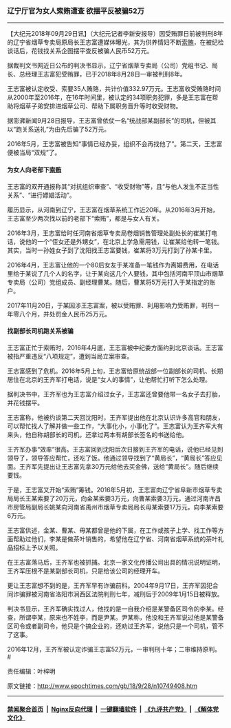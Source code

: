 ### 辽宁厅官为女人索贿遭查 欲摆平反被骗52万
------------------------

<p>【大纪元2018年09月29日讯】（大纪元记者李新安报导）因受贿罪日前被判刑8年的辽宁省烟草专卖局原局长王志富遭媒体曝光，其为供养情妇不断<a href="http://www.epochtimes.com/gb/tag/%E7%B4%A2%E8%B4%BF.html">索贿</a>，在被纪检谈话后，花钱找关系企图摆平查反被骗人民币52万元。</p>
<p>据裁判文书网近日公布的判决书显示，辽宁省烟草专卖局（公司）党组书记、局长、总经理王志富犯受贿罪，已于2018年8月28日一审被判刑8年。</p>
<p>王志富被认定收受、索要35人贿赂，共计价值332.97万元。王志富收受贿赂时间从2000年至2016年，在16年时间里，被认定的34项职务犯罪，多是王志富在帮助将烟草子弟安排进烟草公司、帮助下属职务晋升等时收受财物。</p>
<p>据澎湃新闻9月28日报导，王志富曾依仗一名“统战部某副部长”的司机，但被其以“跑关系送礼”为由先后骗了52万元。</p>
<p>2016年5月，王志富被告知“事情已经办妥，组织不会再找他了”。第二天，王志富便被当局“双规”了。</p>
<h4>为女人向老部下<a href="http://www.epochtimes.com/gb/tag/%E7%B4%A2%E8%B4%BF.html">索贿</a></h4>
<p>王志富的双开通报称其“对抗组织审查”、“收受财物”等，且“与他人发生不正当性关系”、“进行嫖娼活动”。</p>
<p>履历显示，从河南到辽宁，王志富在烟草系统工作近20年。从2016年3月开始，王志富至少两次找以前的老部下“索贿”，都是与女人有关。</p>
<p>2016年3月，王志富给时任河南省烟草专卖局卷烟销售管理处副处长的崔某打电话，说他的一个“侄女还是外甥女”，在北京上学急需用钱，让崔某给他转一笔钱。其实，当时一孙姓女子到了沈阳找王志富要钱，崔某将3万元打到了孙某卡里。</p>
<p>2016年4月，王志富让他的一个80后女友于某准备一笔钱作为离婚费用，在电话里给于某说了几个人的名字，让于某向这几个人要钱，其中包括河南平顶山市烟草专卖局（公司）党组成员、副经理曹某。随后，曹某将5万元打入于某指定的账户。</p>
<p>2017年11月20日，于某因涉王志富案，被以受贿罪、利用影响力受贿罪，判刑一年零八个月，并处罚金人民币25万元。</p>
<h4>找副部长司机跑关系被骗</h4>
<p>王志富正忙于索贿时，2016年4月底，王志富被中纪委方面约到北京谈话。王志富被指严重违反“八项规定”，遭到当局立案审查。</p>
<p>王志富感到了危机。2016年5月上旬，王志富给原统战部一位副部长的司机、长期居住在北京的王齐军打电话，说是“女人的事情”，让他帮忙打听下怎么处理。</p>
<p>据判决书中，王齐军也为王志富介绍过女子，王志富还曾要他带一名女子去打胎，并花钱摆平。</p>
<p>王志富称，他被约谈第二天回沈阳时，王齐军提出他在北京认识许多高官和朋友，可以帮忙找人了解并做一些工作，“大事化小，小事化了”。王志富认为王齐军大有来头，他自称胡部长的司机，还拿过两本有胡部长签名的书送给他。</p>
<p>王齐军办事“效率”很高。王志富回到沈阳后次日接到王齐军的电话，说他已经见到领导了，领导答应帮忙，还吃了饭。他通过领导找到了“黄局长”，“黄局长”答应见面。王齐军先提出让王志富先拿30万元给他去买金佛，送给“黄局长”。随后继续要钱。</p>
<p>于是，王志富又开始“索贿”筹钱。2016年5月初，王志富向辽宁省阜新市烟草专卖局局长王某索要了20万元，向金某索要3万元，向曹某索要3万元，通过河南许昌市房管局副局长姚某向河南省禹州市烟草专卖局局长毋某索要17万元，向李某索要6万元。</p>
<p>王志富供述，金某、曹某、毋某都曾是他的下属，在工作或孩子上学、找工作等方面帮助过他们，李某是做茶叶销售的，希望他在辽宁省、河南省烟草系统的茶叶礼品招标上予以关照。</p>
<p>在王志富落马后，王齐军也被抓捕。北京一家文化传播公司出具的情况说明证明，王齐军压根不是某副部长司机，只是给该公司的经理开车。</p>
<p>更让王志富想不到的是，王齐军早有诈骗前科。2004年9月17日，王齐军因犯合同诈骗罪被河南省洛阳市涧西区法院判刑七年，减刑后于2009年1月15日被释放。</p>
<p>判决书显示，王齐军确实找过人，他找的是一自我介绍是某警备区司令的李某。经查，所谓李某，原来也不姓李，而是尹某。尹某称，他没和王齐军说过他是某警备区司令或者副司令，他只是个搞企业的，还劝过王齐军，说他只是一个司机，管不了这事。</p>
<p>2016年12月，王齐军被认定诈骗王志富52万元，一审判刑十年；二审维持原判。#</p>
<p>责任编辑：叶梓明</p>

原文链接：http://www.epochtimes.com/gb/18/9/28/n10749408.htm


------------------------
#### [禁闻聚合首页](https://github.com/gfw-breaker/banned-news/blob/master/README.md) &nbsp;|&nbsp; [Nginx反向代理](https://github.com/gfw-breaker/open-proxy/blob/master/README.md) &nbsp;|&nbsp; [一键翻墙软件](https://github.com/gfw-breaker/nogfw/blob/master/README.md) &nbsp;|&nbsp; [《九评共产党》](https://github.com/gfw-breaker/9ping.md/blob/master/README.md#九评之一评共产党是什么) &nbsp;|&nbsp; [《解体党文化》](https://github.com/gfw-breaker/jtdwh.md/blob/master/README.md#绪论)